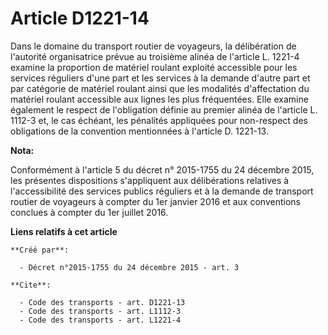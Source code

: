# Article D1221-14

Dans le domaine du transport routier de voyageurs, la délibération de l'autorité organisatrice prévue au troisième alinéa de
l'article L. 1221-4 examine la proportion de matériel roulant exploité accessible pour les services réguliers d'une part et
les services à la demande d'autre part et par catégorie de matériel roulant ainsi que les modalités d'affectation du matériel
roulant accessible aux lignes les plus fréquentées. Elle examine également le respect de l'obligation définie au premier
alinéa de l'article L. 1112-3 et, le cas échéant, les pénalités appliquées pour non-respect des obligations de la convention
mentionnées à l'article D. 1221-13.

**Nota:**

Conformément à l'article 5 du décret n° 2015-1755 du 24 décembre 2015,  les présentes dispositions s'appliquent aux
délibérations relatives à  l'accessibilité des services publics réguliers et à la demande de  transport routier de voyageurs
à compter du 1er janvier 2016 et aux  conventions conclues à compter du 1er juillet 2016.

**Liens relatifs à cet article**

	**Créé par**:

	  - Décret n°2015-1755 du 24 décembre 2015 - art. 3

	**Cite**:

	  - Code des transports - art. D1221-13
	  - Code des transports - art. L1112-3
	  - Code des transports - art. L1221-4
